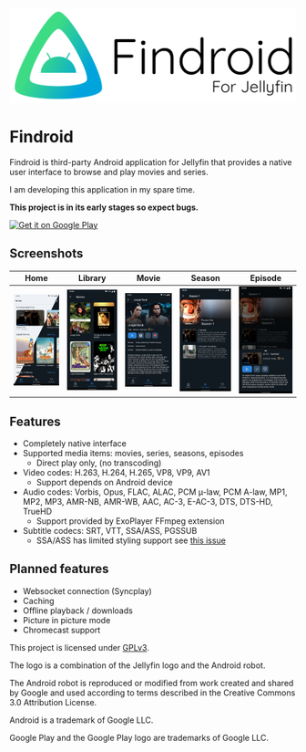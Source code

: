 ![Findroid banner](images/banner.svg)

# Findroid

Findroid is third-party Android application for Jellyfin that provides a native user interface to browse and play movies and series.

I am developing this application in my spare time.

**This project is in its early stages so expect bugs.**

<a href='https://play.google.com/store/apps/details?id=dev.jdtech.jellyfin'><img alt='Get it on Google Play' src='https://play.google.com/intl/en_us/badges/static/images/badges/en_badge_web_generic.png' height="80"/></a>

## Screenshots
Home | Library | Movie | Season | Episode
-----|---------|-------|--------|--------
![Home](images/home-light-dark.png) | ![Library](images/library-dark.png) | ![Movie](images/movie-dark.png) | ![Season](images/season-dark.png) | ![Episode](images/episode-dark.png)

## Features
- Completely native interface
- Supported media items: movies, series, seasons, episodes 
  - Direct play only, (no transcoding)
- Video codes: H.263, H.264, H.265, VP8, VP9, AV1 
  - Support depends on Android device
- Audio codes: Vorbis, Opus, FLAC, ALAC, PCM µ-law, PCM A-law, MP1, MP2, MP3, AMR-NB, AMR-WB, AAC, AC-3, E-AC-3, DTS, DTS-HD, TrueHD 
  - Support provided by ExoPlayer FFmpeg extension
- Subtitle codecs: SRT, VTT, SSA/ASS, PGSSUB
  - SSA/ASS has limited styling support see [this issue](https://github.com/google/ExoPlayer/issues/8435)

## Planned features
- Websocket connection (Syncplay)
- Caching
- Offline playback / downloads
- Picture in picture mode
- Chromecast support

This project is licensed under [GPLv3](LICENSE).

The logo is a combination of the Jellyfin logo and the Android robot.

The Android robot is reproduced or modified from work created and shared by Google and used according to terms described in the Creative Commons 3.0 Attribution License.

Android is a trademark of Google LLC.

Google Play and the Google Play logo are trademarks of Google LLC.
